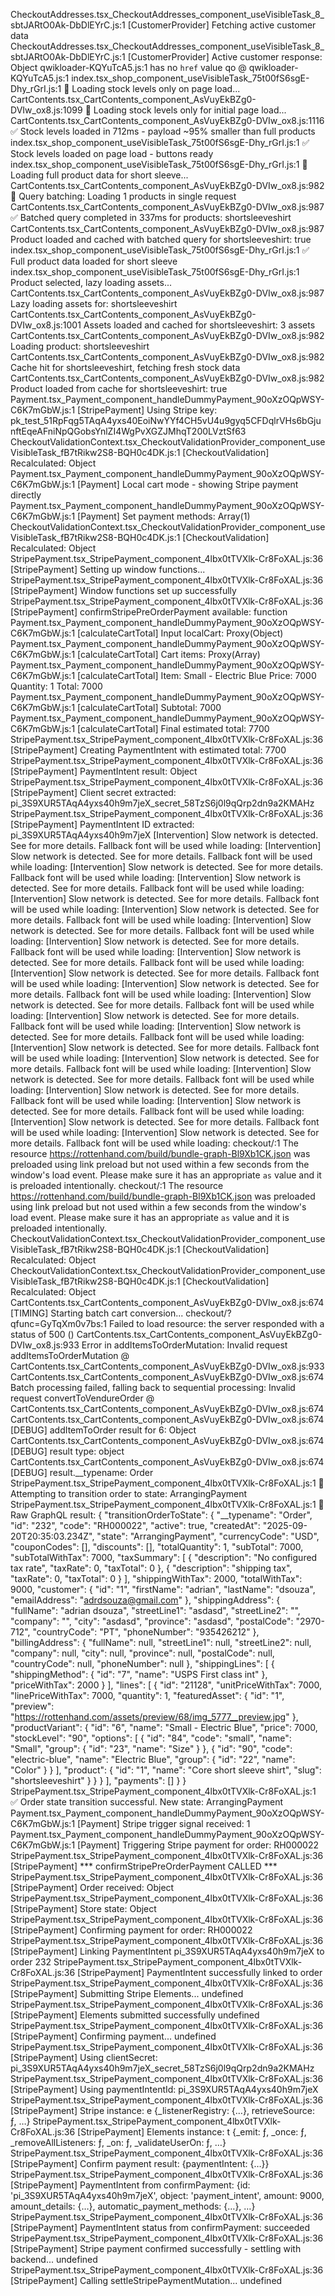 CheckoutAddresses.tsx_CheckoutAddresses_component_useVisibleTask_8_sbtJARtO0Ak-DbDlEYrC.js:1 [CustomerProvider] Fetching active customer data
CheckoutAddresses.tsx_CheckoutAddresses_component_useVisibleTask_8_sbtJARtO0Ak-DbDlEYrC.js:1 [CustomerProvider] Active customer response: Object
qwikloader-KQYuTcA5.js:1 <link rel=modulepreload> has no `href` value
qo @ qwikloader-KQYuTcA5.js:1
index.tsx_shop_component_useVisibleTask_75t00fS6sgE-Dhy_rGrI.js:1 🔄 Loading stock levels only on page load...
CartContents.tsx_CartContents_component_AsVuyEkBZg0-DVIw_ox8.js:1099 🚀 Loading stock levels only for initial page load...
CartContents.tsx_CartContents_component_AsVuyEkBZg0-DVIw_ox8.js:1116 ✅ Stock levels loaded in 712ms - payload ~95% smaller than full products
index.tsx_shop_component_useVisibleTask_75t00fS6sgE-Dhy_rGrI.js:1 ✅ Stock levels loaded on page load - buttons ready
index.tsx_shop_component_useVisibleTask_75t00fS6sgE-Dhy_rGrI.js:1 🔄 Loading full product data for short sleeve...
CartContents.tsx_CartContents_component_AsVuyEkBZg0-DVIw_ox8.js:982 🚀 Query batching: Loading 1 products in single request
CartContents.tsx_CartContents_component_AsVuyEkBZg0-DVIw_ox8.js:987 ✅ Batched query completed in 337ms for products: shortsleeveshirt
CartContents.tsx_CartContents_component_AsVuyEkBZg0-DVIw_ox8.js:987 Product loaded and cached with batched query for shortsleeveshirt: true
index.tsx_shop_component_useVisibleTask_75t00fS6sgE-Dhy_rGrI.js:1 ✅ Full product data loaded for short sleeve
index.tsx_shop_component_useVisibleTask_75t00fS6sgE-Dhy_rGrI.js:1 Product selected, lazy loading assets...
CartContents.tsx_CartContents_component_AsVuyEkBZg0-DVIw_ox8.js:987 Lazy loading assets for: shortsleeveshirt
CartContents.tsx_CartContents_component_AsVuyEkBZg0-DVIw_ox8.js:1001 Assets loaded and cached for shortsleeveshirt: 3 assets
CartContents.tsx_CartContents_component_AsVuyEkBZg0-DVIw_ox8.js:982 Loading product: shortsleeveshirt
CartContents.tsx_CartContents_component_AsVuyEkBZg0-DVIw_ox8.js:982 Cache hit for shortsleeveshirt, fetching fresh stock data
CartContents.tsx_CartContents_component_AsVuyEkBZg0-DVIw_ox8.js:982 Product loaded from cache for shortsleeveshirt: true
Payment.tsx_Payment_component_handleDummyPayment_90oXzOQpWSY-C6K7mGbW.js:1 [StripePayment] Using Stripe key: pk_test_51RpFqg5TAqA4yxs40EoiNwYYf4CH5vU4u9gyq5CFDqlrVHs6bGjunftEqeAFniNpQGobsYnlZI4WgPvXGZJMhqT200LVztSf63
CheckoutValidationContext.tsx_CheckoutValidationProvider_component_useVisibleTask_fB7tRikw2S8-BQH0c4DK.js:1 [CheckoutValidation] Recalculated: Object
Payment.tsx_Payment_component_handleDummyPayment_90oXzOQpWSY-C6K7mGbW.js:1 [Payment] Local cart mode - showing Stripe payment directly
Payment.tsx_Payment_component_handleDummyPayment_90oXzOQpWSY-C6K7mGbW.js:1 [Payment] Set payment methods: Array(1)
CheckoutValidationContext.tsx_CheckoutValidationProvider_component_useVisibleTask_fB7tRikw2S8-BQH0c4DK.js:1 [CheckoutValidation] Recalculated: Object
StripePayment.tsx_StripePayment_component_4lbx0tTVXlk-Cr8FoXAL.js:36 [StripePayment] Setting up window functions...
StripePayment.tsx_StripePayment_component_4lbx0tTVXlk-Cr8FoXAL.js:36 [StripePayment] Window functions set up successfully
StripePayment.tsx_StripePayment_component_4lbx0tTVXlk-Cr8FoXAL.js:36 [StripePayment] confirmStripePreOrderPayment available: function
Payment.tsx_Payment_component_handleDummyPayment_90oXzOQpWSY-C6K7mGbW.js:1 [calculateCartTotal] Input localCart: Proxy(Object)
Payment.tsx_Payment_component_handleDummyPayment_90oXzOQpWSY-C6K7mGbW.js:1 [calculateCartTotal] Cart items: Proxy(Array)
Payment.tsx_Payment_component_handleDummyPayment_90oXzOQpWSY-C6K7mGbW.js:1 [calculateCartTotal] Item: Small - Electric Blue Price: 7000 Quantity: 1 Total: 7000
Payment.tsx_Payment_component_handleDummyPayment_90oXzOQpWSY-C6K7mGbW.js:1 [calculateCartTotal] Subtotal: 7000
Payment.tsx_Payment_component_handleDummyPayment_90oXzOQpWSY-C6K7mGbW.js:1 [calculateCartTotal] Final estimated total: 7700
StripePayment.tsx_StripePayment_component_4lbx0tTVXlk-Cr8FoXAL.js:36 [StripePayment] Creating PaymentIntent with estimated total: 7700
StripePayment.tsx_StripePayment_component_4lbx0tTVXlk-Cr8FoXAL.js:36 [StripePayment] PaymentIntent result: Object
StripePayment.tsx_StripePayment_component_4lbx0tTVXlk-Cr8FoXAL.js:36 [StripePayment] Client secret extracted: pi_3S9XUR5TAqA4yxs40h9m7jeX_secret_58TzS6j0l9qQrp2dn9a2KMAHz
StripePayment.tsx_StripePayment_component_4lbx0tTVXlk-Cr8FoXAL.js:36 [StripePayment] PaymentIntent ID extracted: pi_3S9XUR5TAqA4yxs40h9m7jeX
[Intervention] Slow network is detected. See <URL> for more details. Fallback font will be used while loading: <URL>
[Intervention] Slow network is detected. See <URL> for more details. Fallback font will be used while loading: <URL>
[Intervention] Slow network is detected. See <URL> for more details. Fallback font will be used while loading: <URL>
[Intervention] Slow network is detected. See <URL> for more details. Fallback font will be used while loading: <URL>
[Intervention] Slow network is detected. See <URL> for more details. Fallback font will be used while loading: <URL>
[Intervention] Slow network is detected. See <URL> for more details. Fallback font will be used while loading: <URL>
[Intervention] Slow network is detected. See <URL> for more details. Fallback font will be used while loading: <URL>
[Intervention] Slow network is detected. See <URL> for more details. Fallback font will be used while loading: <URL>
[Intervention] Slow network is detected. See <URL> for more details. Fallback font will be used while loading: <URL>
[Intervention] Slow network is detected. See <URL> for more details. Fallback font will be used while loading: <URL>
[Intervention] Slow network is detected. See <URL> for more details. Fallback font will be used while loading: <URL>
[Intervention] Slow network is detected. See <URL> for more details. Fallback font will be used while loading: <URL>
[Intervention] Slow network is detected. See <URL> for more details. Fallback font will be used while loading: <URL>
[Intervention] Slow network is detected. See <URL> for more details. Fallback font will be used while loading: <URL>
[Intervention] Slow network is detected. See <URL> for more details. Fallback font will be used while loading: <URL>
[Intervention] Slow network is detected. See <URL> for more details. Fallback font will be used while loading: <URL>
[Intervention] Slow network is detected. See <URL> for more details. Fallback font will be used while loading: <URL>
[Intervention] Slow network is detected. See <URL> for more details. Fallback font will be used while loading: <URL>
[Intervention] Slow network is detected. See <URL> for more details. Fallback font will be used while loading: <URL>
[Intervention] Slow network is detected. See <URL> for more details. Fallback font will be used while loading: <URL>
[Intervention] Slow network is detected. See <URL> for more details. Fallback font will be used while loading: <URL>
checkout/:1 The resource https://rottenhand.com/build/bundle-graph-Bl9Xb1CK.json was preloaded using link preload but not used within a few seconds from the window's load event. Please make sure it has an appropriate `as` value and it is preloaded intentionally.
checkout/:1 The resource https://rottenhand.com/build/bundle-graph-Bl9Xb1CK.json was preloaded using link preload but not used within a few seconds from the window's load event. Please make sure it has an appropriate `as` value and it is preloaded intentionally.
CheckoutValidationContext.tsx_CheckoutValidationProvider_component_useVisibleTask_fB7tRikw2S8-BQH0c4DK.js:1 [CheckoutValidation] Recalculated: Object
CheckoutValidationContext.tsx_CheckoutValidationProvider_component_useVisibleTask_fB7tRikw2S8-BQH0c4DK.js:1 [CheckoutValidation] Recalculated: Object
CartContents.tsx_CartContents_component_AsVuyEkBZg0-DVIw_ox8.js:674 [TIMING] Starting batch cart conversion...
checkout/?qfunc=GyTqXm0v7bs:1  Failed to load resource: the server responded with a status of 500 ()
CartContents.tsx_CartContents_component_AsVuyEkBZg0-DVIw_ox8.js:933 Error in addItemsToOrderMutation: Invalid request
addItemsToOrderMutation @ CartContents.tsx_CartContents_component_AsVuyEkBZg0-DVIw_ox8.js:933
CartContents.tsx_CartContents_component_AsVuyEkBZg0-DVIw_ox8.js:674 Batch processing failed, falling back to sequential processing: Invalid request
convertToVendureOrder @ CartContents.tsx_CartContents_component_AsVuyEkBZg0-DVIw_ox8.js:674
CartContents.tsx_CartContents_component_AsVuyEkBZg0-DVIw_ox8.js:674 [DEBUG] addItemToOrder result for 6: Object
CartContents.tsx_CartContents_component_AsVuyEkBZg0-DVIw_ox8.js:674 [DEBUG] result type: object
CartContents.tsx_CartContents_component_AsVuyEkBZg0-DVIw_ox8.js:674 [DEBUG] result.__typename: Order
StripePayment.tsx_StripePayment_component_4lbx0tTVXlk-Cr8FoXAL.js:1 🔄 Attempting to transition order to state: ArrangingPayment
StripePayment.tsx_StripePayment_component_4lbx0tTVXlk-Cr8FoXAL.js:1 🔄 Raw GraphQL result: {
  "transitionOrderToState": {
    "__typename": "Order",
    "id": "232",
    "code": "RH000022",
    "active": true,
    "createdAt": "2025-09-20T20:35:03.234Z",
    "state": "ArrangingPayment",
    "currencyCode": "USD",
    "couponCodes": [],
    "discounts": [],
    "totalQuantity": 1,
    "subTotal": 7000,
    "subTotalWithTax": 7000,
    "taxSummary": [
      {
        "description": "No configured tax rate",
        "taxRate": 0,
        "taxTotal": 0
      },
      {
        "description": "shipping tax",
        "taxRate": 0,
        "taxTotal": 0
      }
    ],
    "shippingWithTax": 2000,
    "totalWithTax": 9000,
    "customer": {
      "id": "1",
      "firstName": "adrian",
      "lastName": "dsouza",
      "emailAddress": "adrdsouza@gmail.com"
    },
    "shippingAddress": {
      "fullName": "adrian dsouza",
      "streetLine1": "asdasd",
      "streetLine2": "",
      "company": "",
      "city": "asdasd",
      "province": "asdasd",
      "postalCode": "2970-712",
      "countryCode": "PT",
      "phoneNumber": "935426212"
    },
    "billingAddress": {
      "fullName": null,
      "streetLine1": null,
      "streetLine2": null,
      "company": null,
      "city": null,
      "province": null,
      "postalCode": null,
      "countryCode": null,
      "phoneNumber": null
    },
    "shippingLines": [
      {
        "shippingMethod": {
          "id": "7",
          "name": "USPS First class int"
        },
        "priceWithTax": 2000
      }
    ],
    "lines": [
      {
        "id": "21128",
        "unitPriceWithTax": 7000,
        "linePriceWithTax": 7000,
        "quantity": 1,
        "featuredAsset": {
          "id": "1",
          "preview": "https://rottenhand.com/assets/preview/68/img_5777__preview.jpg"
        },
        "productVariant": {
          "id": "6",
          "name": "Small - Electric Blue",
          "price": 7000,
          "stockLevel": "90",
          "options": [
            {
              "id": "84",
              "code": "small",
              "name": "Small",
              "group": {
                "id": "23",
                "name": "Size"
              }
            },
            {
              "id": "90",
              "code": "electric-blue",
              "name": "Electric Blue",
              "group": {
                "id": "22",
                "name": "Color"
              }
            }
          ],
          "product": {
            "id": "1",
            "name": "Core short sleeve shirt",
            "slug": "shortsleeveshirt"
          }
        }
      }
    ],
    "payments": []
  }
}
StripePayment.tsx_StripePayment_component_4lbx0tTVXlk-Cr8FoXAL.js:1 ✅ Order state transition successful. New state: ArrangingPayment
Payment.tsx_Payment_component_handleDummyPayment_90oXzOQpWSY-C6K7mGbW.js:1 [Payment] Stripe trigger signal received: 1
Payment.tsx_Payment_component_handleDummyPayment_90oXzOQpWSY-C6K7mGbW.js:1 [Payment] Triggering Stripe payment for order: RH000022
StripePayment.tsx_StripePayment_component_4lbx0tTVXlk-Cr8FoXAL.js:36 [StripePayment] *** confirmStripePreOrderPayment CALLED ***
StripePayment.tsx_StripePayment_component_4lbx0tTVXlk-Cr8FoXAL.js:36 [StripePayment] Order received: Object
StripePayment.tsx_StripePayment_component_4lbx0tTVXlk-Cr8FoXAL.js:36 [StripePayment] Store state: Object
StripePayment.tsx_StripePayment_component_4lbx0tTVXlk-Cr8FoXAL.js:36 [StripePayment] Confirming payment for order: RH000022
StripePayment.tsx_StripePayment_component_4lbx0tTVXlk-Cr8FoXAL.js:36 [StripePayment] Linking PaymentIntent pi_3S9XUR5TAqA4yxs40h9m7jeX to order 232
StripePayment.tsx_StripePayment_component_4lbx0tTVXlk-Cr8FoXAL.js:36 [StripePayment] PaymentIntent successfully linked to order
StripePayment.tsx_StripePayment_component_4lbx0tTVXlk-Cr8FoXAL.js:36 [StripePayment] Submitting Stripe Elements... undefined
StripePayment.tsx_StripePayment_component_4lbx0tTVXlk-Cr8FoXAL.js:36 [StripePayment] Elements submitted successfully undefined
StripePayment.tsx_StripePayment_component_4lbx0tTVXlk-Cr8FoXAL.js:36 [StripePayment] Confirming payment... undefined
StripePayment.tsx_StripePayment_component_4lbx0tTVXlk-Cr8FoXAL.js:36 [StripePayment] Using clientSecret: pi_3S9XUR5TAqA4yxs40h9m7jeX_secret_58TzS6j0l9qQrp2dn9a2KMAHz
StripePayment.tsx_StripePayment_component_4lbx0tTVXlk-Cr8FoXAL.js:36 [StripePayment] Using paymentIntentId: pi_3S9XUR5TAqA4yxs40h9m7jeX
StripePayment.tsx_StripePayment_component_4lbx0tTVXlk-Cr8FoXAL.js:36 [StripePayment] Stripe instance: e {_listenerRegistry: {…}, retrieveSource: ƒ, …}
StripePayment.tsx_StripePayment_component_4lbx0tTVXlk-Cr8FoXAL.js:36 [StripePayment] Elements instance: t {_emit: ƒ, _once: ƒ, _removeAllListeners: ƒ, _on: ƒ, _validateUserOn: ƒ, …}
StripePayment.tsx_StripePayment_component_4lbx0tTVXlk-Cr8FoXAL.js:36 [StripePayment] Confirm payment result: {paymentIntent: {…}}
StripePayment.tsx_StripePayment_component_4lbx0tTVXlk-Cr8FoXAL.js:36 [StripePayment] PaymentIntent from confirmPayment: {id: 'pi_3S9XUR5TAqA4yxs40h9m7jeX', object: 'payment_intent', amount: 9000, amount_details: {…}, automatic_payment_methods: {…}, …}
StripePayment.tsx_StripePayment_component_4lbx0tTVXlk-Cr8FoXAL.js:36 [StripePayment] PaymentIntent status from confirmPayment: succeeded
StripePayment.tsx_StripePayment_component_4lbx0tTVXlk-Cr8FoXAL.js:36 [StripePayment] Stripe payment confirmed successfully - settling with backend... undefined
StripePayment.tsx_StripePayment_component_4lbx0tTVXlk-Cr8FoXAL.js:36 [StripePayment] Calling settleStripePaymentMutation... undefined

